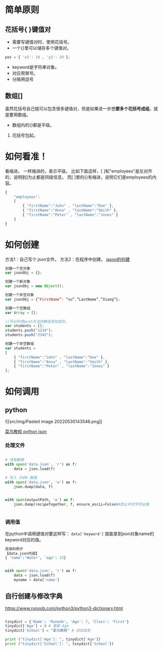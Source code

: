 # 简单原则
## 花括号{ }键值对
- 需要写键值对时，使用花括号。
- 一个{}里可以储存多个键值对。
```js
pos = { 'x1': 10 , 'y1': 20 };

```
- keyword是字符串对象。
-  对应用冒号。
-  分隔用逗号

## 数组[]
虽然花括号自己就可以包含很多键值对，但是如果进一步想**要多个花括号成组**，就是要用数组。
- 数组内的{}都是平级。

1. 花括号包起。

# 如何看准！
看缩进。
一样缩进的，表示平级。
比如下面这样，[ ]和"employees"是左对齐的，说明到]为止都是同级信息。
而[ ]里的{}有缩进，说明它们是employees的内容。
```js
{
    "employees": 
    [
        { "firstName":"John" , "lastName":"Doe" }, 
        { "firstName":"Anna" , "lastName":"Smith" }, 
        { "firstName":"Peter" , "lastName":"Jones" }
    ]
}

```

# 如何创建
方法1：自己写个.json文件。
方法2：在程序中创建。
[jason的创建](https://blog.csdn.net/c_base_jin/article/details/71346503)

```js
创建一个空对象
var jsonObj = {};

创建一个新对象
var jsonObj = new Object();

创建一个非空对象
var jsonObj = {“FirstName”: “xu”,”LastName”,”Xiang”};

创建一个空数组
var Array = [];

//可以利用push方法向数组添加成员，
var students = [];
students.push("1234");
students.push("2345");

创建一个非空数组
var students =  
[
    { "firstName":"John" , "lastName":"Doe" }, 
    { "firstName":"Anna" , "lastName":"Smith" }, 
    { "firstName":"Peter" , "lastName":"Jones" }
];

```


# 如何调用
## python
![[src/img/Pasted image 20220530143546.png]]

[菜鸟教程 python json](https://www.runoob.com/python3/python3-json.html)

### 处理文件
```py

# 读取数据 
with open('data.json', 'r') as f: 
	data = json.load(f)

# 写入 JSON 数据 
with open('data.json', 'w') as f: 
	json.dump(data, f) 


with open(outputPath, 'w') as f:  
    json.dump(recipeTogether, f, ensure_ascii=False)#防止中文字符出错
	
```
### 调用值
在python中调用键值对要这样写：
`data['keyword']` 就能拿到json对象name的keyword对应的值。

```py
具体的例子
【data.json内容】
{ 'name':'Water', 'age': 23}


with open('data.json', 'r') as f: 
	data = json.load(f)
	myname = data['name']
```

## 自行创建与修改字典

https://www.runoob.com/python3/python3-dictionary.html
```py
  
tinydict = {'Name': 'Runoob', 'Age': 7, 'Class': 'First'} 
tinydict['Age'] = 8 # 更新 Age 
tinydict['School'] = "菜鸟教程" # 添加信息 

print ("tinydict['Age']: ", tinydict['Age']) 
print ("tinydict['School']: ", tinydict['School'])
```
